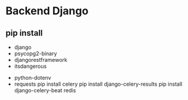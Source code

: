 # Backend Django
## pip install
>
  - django
  - psycopg2-binary
  - djangorestframework
  - itsdangerous
  <!-- - django-cors-headers -->
  - python-dotenv
  - requests
pip install celery
pip install django-celery-results
pip install django-celery-beat
  redis

  <!-- - cloudinary -->
  <!-- - channels -->
  <!-- - uvicorn -->